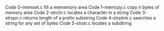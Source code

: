 Code 0-memset.c fill a mememory area
Code 1-memcpy.c copy n bytes of memory area
Code 2-strchr.c locates a character in a string
Code 3-strspn.c returns length of a prefix substring
Code 4-strpbrk.c searches a string for any set of bytes
Code 5-strstr.c locates a subdtring
